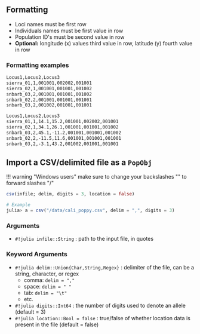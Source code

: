 ## Formatting

- Loci names must be first row
- Individuals names must be first value in row
- Population ID's must be second value in row
- **Optional:** longitude (x) values third value in row, latitude (y) fourth value in row

### Formatting examples

```bash tab="without locations"
Locus1,Locus2,Locus3
sierra_01,1,001001,002002,001001
sierra_02,1,001001,001001,001002
snbarb_03,2,001001,001001,001002
snbarb_02,2,001001,001001,001001
snbarb_03,2,001002,001001,001001
```

```bash tab="with locations"
Locus1,Locus2,Locus3
sierra_01,1,14.1,15.2,001001,002002,001001
sierra_02,1,34.1,26.1,001001,001001,001002
snbarb_03,2,45.1,-11.2,001001,001001,001002
snbarb_02,2,-11.5,11.6,001001,001001,001001
snbarb_03,2,-3.1,43.2,001002,001001,001001
```



## Import a CSV/delimited file as a `PopObj`

!!! warning "Windows users"
    make sure to change your backslashes "\" to forward slashes "/" 
    
```julia
csv(infile; delim, digits = 3, location = false)

# Example
julia> a = csv("/data/cali_poppy.csv", delim = ",", digits = 3)
```

### Arguments

- `#!julia infile::String` : path to the input file, in quotes

### Keyword Arguments

- `#!julia delim::Union{Char,String,Regex}` : delimiter of the file, can be a string, character, or regex
    - comma: `delim = ","`
    - space: `delim = " "`
    - tab: `delim = "\t"`
    - etc.
- `#!julia digits::Int64` : the number of digits used to denote an allele (default = 3)
- `#!julia location::Bool = false` : true/false of whether location data is present in the file (default = false)